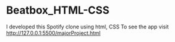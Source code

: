 # Beatbox_HTML-CSS
I developed this Spotify clone using html, CSS To see the app visit http://127.0.0.1:5500/majorProject.html
